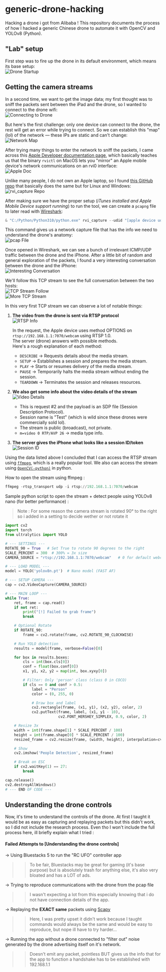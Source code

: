 # generic-drone-hacking
Hacking a drone i got from Alibaba !
This repository documents the process of how I hacked a generic Chinese drone to automate it with OpenCV and YOLOv8 (Python).


## "Lab" setup
First step was to fire up the drone in its default environment, which means its base setup:  
![Drone Startup](images/Base_setup.png)

## Getting the camera streams
In a second time, we want to get the image data; my first thought was to sniff the packets sent between the iPad and the drone, so I wanted to connect to the drone wifi:  
![Connecting to Drone](images/Droneconnect.png)

But here's the first challenge: only one device can connect to the drone, the rest will get an error while trying to connect. So we can establish this "map" (lol) of the network — these IPs are static and can't change:  
![Network Map](images/Net_map.png)

After trying many things to enter the network to sniff the packets, I came across this [Apple Developer documentation page](https://developer.apple.com/documentation/network/recording-a-packet-trace), which basically teaches us that the binary `rvictl` on MacOS lets you "mirror" an Apple mobile device's network communications on an rvi0 interface:  
![Apple Doc](images/Appledoc.png)

Unlike many people, I do not own an Apple laptop, so I found [this GitHub repo](https://github.com/gh2o/rvi_capture) that basically does the same but for Linux and Windows:  
![rvi_capture Repo](images/rvi_capturerepo.png)

After making sure we have the proper setup (*iTunes installed and Apple Mobile Device support running*) to run the tool, we can create a `pcapng` file to later read with [Wireshark](https://www.wireshark.org/):

```powershell
& "C:/Python/Python310/python.exe" rvi_capture --udid "[apple device udid]" <output>
```

This command gives us a network capture file that has the info we need to understand the drone's anatomy:  
![pcap File](images/pcap_file.png)

Once opened in Wireshark, we can see a bunch of irrelevant ICMP/UDP traffic between the drone and the iPhone. After a little bit of random and general exploration of the packets, I found a very interesting conversation between the drone and the iPhone:  
![Interesting Conversation](images/hint_1.png)

We'll follow this TCP stream to see the full conversation between the two hosts:  
![TCP Stream Follow](images/follow_stream.png)  
![More TCP Stream](images/followed_stream.png)

In this very first TCP stream we can observe a lot of notable things:

1. **The video from the drone is sent via RTSP protocol**  
   ![RTSP Info](images/rtsp1.png)

   In the request, the Apple device uses method OPTIONS on `rtsp://192.168.1.1:7070/webcam` using RTSP 1.0.  
   The server (drone) answers with possible methods.  
   Here's a rough explanation of each method:
   
   - `DESCRIBE` → Requests details about the media stream.
   - `SETUP` → Establishes a session and prepares the media stream.
   - `PLAY` → Starts or resumes delivery of the media stream.
   - `PAUSE` → Temporarily halts the media stream without ending the session.
   - `TEARDOWN` → Terminates the session and releases resources.

2. **We also get some info about the video details of the stream**  
   ![Video Details](images/rtsp_video_info.png)

   - This is request #2 and the payload is an SDP file (Session Description Protocol).
   - Session name is "Test" (which is wild since these drones were commercially sold lol).
   - The stream is public (broadcast), not private.
   - `m=video 0 RTP/AVP 26` → media type info.

3. **The server gives the iPhone what looks like a session ID/token**  
   ![Session ID](images/potential_sessid.png) 

Using the data listed above I concluded that I can access the RTSP stream using [`ffmpeg`](https://ffmpeg.org/), which is a really popular tool. We also can access the stream using [`OpenCV(-python)`](https://pypi.org/project/opencv-python/) in python.

How to open the stream using ffmpeg : 

```powershell
ffmpeg -rtsp_transport udp -i rtsp://192.168.1.1:7070/webcam
```

Sample python script to open the stream + detect people using YOLOv8 nano (for better performance) :

> Note : For some reason the camera stream is rotated 90° to the right so i added in a setting to decide wether or not rotate it

```python
import cv2
import torch
from ultralytics import YOLO

# --- SETTINGS ---
ROTATE_90 = True   # Set True to rotate 90 degrees to the right
SCALE_PERCENT = 300  # 300% = 3x size
CAMERA_SOURCE = "rtsp://192.168.1.1:7070/webcam"   # 0 for default webcam OR your RTSP link

# --- LOAD MODEL ---
model = YOLO('yolov8n.pt')  # Nano model (FAST AF)

# --- SETUP CAMERA ---
cap = cv2.VideoCapture(CAMERA_SOURCE)

# --- MAIN LOOP ---
while True:
    ret, frame = cap.read()
    if not ret:
        print("[!] Failed to grab frame")
        break

    # Optional Rotate
    if ROTATE_90:
        frame = cv2.rotate(frame, cv2.ROTATE_90_CLOCKWISE)

    # Run YOLO detection
    results = model(frame, verbose=False)[0]

    for box in results.boxes:
        cls = int(box.cls[0])
        conf = float(box.conf[0])
        x1, y1, x2, y2 = map(int, box.xyxy[0])

        # Filter: Only 'person' class (class 0 in COCO)
        if cls == 0 and conf > 0.5:
            label = "Person"
            color = (0, 255, 0)

            # Draw box and label
            cv2.rectangle(frame, (x1, y1), (x2, y2), color, 2)
            cv2.putText(frame, label, (x1, y1 - 10),
                        cv2.FONT_HERSHEY_SIMPLEX, 0.9, color, 2)

    # Resize 3x
    width = int(frame.shape[1] * SCALE_PERCENT / 100)
    height = int(frame.shape[0] * SCALE_PERCENT / 100)
    resized_frame = cv2.resize(frame, (width, height), interpolation=cv2.INTER_LINEAR)

    # Show
    cv2.imshow('People Detection', resized_frame)

    # Break on ESC
    if cv2.waitKey(1) == 27:
        break

cap.release()
cv2.destroyAllWindows()
# --- END OF CODE ---
```

## Understanding the drone controls

Now, it's time to understand the controls of the drone. 
At first I taught it would be as easy as capturing and replaying packets but this didn't work, so I did not include the research process. Even tho I won't include the full process here, ill briefly explain what I tried : 

#### Failed Attempts to [Understanding the drone controls]

-> Using Bluestacks 5 to run the "RC UFO" controller app
>> To be fair, Bluestacks may be great for gaming (it's base purpose) but is absolutely trash for anything else, it's also very bloated and has a LOT of ads.

-> Trying to reproduce communications with the drone from the pcap file
>> I wasn't expecting a lot from this especially knowing that i do not have connection details of the app.

-> Replaying the **EXACT same** packets using [Scapy](https://scapy.net/) 
>> Here, I was pretty upset it didn't work because I taught commands would always be the same and would be easy to reproduce, but nope ill have to try harder...

-> Running the app without a drone connected to "filter out" noise generated by the drone advertising itself on it's network.
>> Doesn't emit any packet, pointless BUT gives us the info that for the app to function a handshake has to be established with 192.168.1.1


